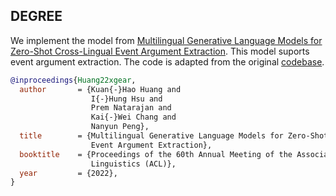 ## DEGREE

We implement the model from [Multilingual Generative Language Models for Zero-Shot Cross-Lingual Event Argument Extraction](https://arxiv.org/abs/2203.08308). This model suports event argument extraction. The code is adapted from the original [codebase](https://github.com/PlusLabNLP/X-Gear).

```bib
@inproceedings{Huang22xgear,
  author       = {Kuan{-}Hao Huang and
                  I{-}Hung Hsu and
                  Prem Natarajan and
                  Kai{-}Wei Chang and
                  Nanyun Peng},
  title        = {Multilingual Generative Language Models for Zero-Shot Cross-Lingual
                  Event Argument Extraction},
  booktitle    = {Proceedings of the 60th Annual Meeting of the Association for Computational
                  Linguistics (ACL)},
  year         = {2022},
}
```
